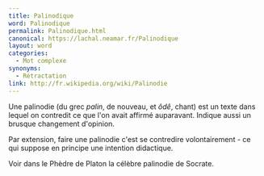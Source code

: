 ```yaml
---
title: Palinodique
word: Palinodique
permalink: Palinodique.html
canonical: https://lachal.neamar.fr/Palinodique
layout: word
categories:
  - Mot complexe
synonyms:
  - Rétractation
link: http://fr.wikipedia.org/wiki/Palinodie
---
```


Une palinodie (du grec *palin*, de nouveau, et *ôdê*, chant) est un texte dans lequel on contredit ce que l'on avait affirmé auparavant. Indique aussi un brusque changement d'opinion.

Par extension, faire une palinodie c'est se contredire volontairement - ce qui suppose en principe une intention didactique.

Voir dans le Phèdre de Platon la célèbre palinodie de Socrate.

